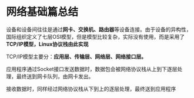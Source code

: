 # 网络基础篇总结

设备和设备间往往是通过**网卡、交换机、路由器**等设备连接。由于设备的异构性，国际组织定义了七层OSI模型，但是模型比较复杂，实际没有使用，而是采用了**TCP/IP模型，Linux协议栈由此实现**

TCP/IP模型主要分：**应用层、传输层、网络层、网络接口层。**

应用程序通过Socket接口发送数据时，数据包会被网络协议栈从上到下逐层处理，最终送到网卡队列，由网卡发出。

接收数据时，同样经过网络协议栈从下到上的逐层处理，最终送到应用程序
